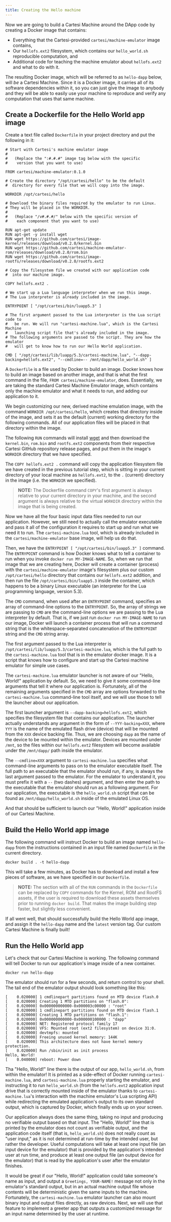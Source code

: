 ```yaml
---
title: Creating the Hello machine
---
```


Now we are going to build a Cartesi Machine around the DApp code by creating a Docker image that contains:

- Everything that the Cartesi-provided `cartesi/machine-emulator` image contains,
- Our `hellofs.ext2` filesystem, which contains our `hello_world.sh` reproducible computation, and
- Additional code for teaching the machine emulator about `hellofs.ext2` and what to do with it.

The resulting Docker image, which will be referred to as `hello-dapp` below, will _be_ a Cartesi Machine. Since it is a Docker image, it carries all of its software dependencies within it, so you can just give the image to anybody and they will be able to easily use your machine to reproduce and verify any computation that uses that same machine.

## Create a Dockerfile for the Hello World app image

Create a text file called `Dockerfile` in your project directory and put the following in it:

```
# Start with Cartesi's machine emulator image
#
#   (Replace the ":#.#.#" image tag below with the specific
#    version that you want to use)

FROM cartesi/machine-emulator:0.1.0

# Create the directory "/opt/cartesi/hello" to be the default
#  directory for every file that we will copy into the image.

WORKDIR /opt/cartesi/hello

# Download the binary files required by the emulator to run Linux.
# They will be placed in the WORKDIR.
#
#   (Replace "/v#.#.#/" below with the specific version of
#    each component that you want to use)

RUN apt-get update
RUN apt-get -y install wget
RUN wget https://github.com/cartesi/image-kernel/releases/download/v0.2.0/kernel.bin
RUN wget https://github.com/cartesi/machine-emulator-rom/releases/download/v0.2.0/rom.bin
RUN wget https://github.com/cartesi/image-rootfs/releases/download/v0.2.0/rootfs.ext2

# Copy the filesystem file we created with our application code
#  into our machine image.

COPY hellofs.ext2 .

# We start up a Lua language interpreter when we run this image.
# The Lua interpreter is already included in the image.

ENTRYPOINT [ "/opt/cartesi/bin/luapp5.3" ]

# The first argument passed to the Lua interpreter is the Lua script code to
#   be run. We will run "cartesi-machine.lua", which is the Cartesi Machine
#   launching script file that's already included in the image.
# The following arguments are passed to the script. They are how the emulator
#   will get to know how to run our Hello World application.

CMD [ "/opt/cartesi/lib/luapp/5.3/cartesi-machine.lua", "--dapp-backing=hellofs.ext2", "--cmdline=-- /mnt/dapp/hello_world.sh" ]
```

A `Dockerfile` is a file used by Docker to build an image. Docker knows how to build an image based on another image, and that is what the first command in the file, `FROM cartesi/machine-emulator`, does. Essentially, we are taking the standard Cartesi Machine Emulator image, which contains only the machine emulator and what it needs to run, and adding our application to it.

We begin customizing our new, derived machine emulation image, with the command `WORKDIR /opt/cartesi/hello`, which creates that directory inside of the image, and sets it as the default (current) working directory for the following commands. All of our application files will be placed in that directory within the image.

The following `RUN` commands will install [wget](https://en.wikipedia.org/wiki/Wget) and then download the `kernel.bin`, `rom.bin` and `rootfs.ext2` components from their respective Cartesi GitHub repository release pages, and put them in the image's `WORKDIR` directory that we have specified.

The `COPY hellofs.ext2 .` command will copy the application filesystem file we have created in the previous tutorial step, which is sitting in your current directory of your local machine as `hellofs.ext2`, to the `.` (current) directory in the image (i.e. the `WORKDIR` we specified).

> **NOTE:** The Dockerfile command `COPY`'s first argument is always relative to your current directory in your machine, and the second argument is always relative to the virtual `WORKDIR` directory within the image that is being created.

Now we have all the four basic input data files needed to run our application. However, we still need to actually call the emulator executable and pass it all of the configuration it requires to start up and run what we need it to run. The `cartesi-machine.lua` tool, which is already included in the `cartesi/machine-emulator` base image, will help us do that.

Then, we have the `ENTRYPOINT [ "/opt/cartesi/bin/luapp5.3" ]` command. The `ENTRYPOINT` command is how Docker knows what to tell a container to run when you invoke `docker run MY-IMAGE-NAME`. So, when we run that image that we are creating here, Docker will create a container (process) with the `cartesi/machine-emulator` image's filesystem plus our custom `/opt/cartesi/hello` directory that contains our `hellofs.ext2` addition, and then run the file `/opt/cartesi/bin/luapp5.3` inside the container, which happens to be a binary Linux executable (an interpreter for the Lua programming language, version 5.3).

The `CMD` command, when used after an `ENTRYPOINT` command, specifies an array of command-line options to the `ENTRYPOINT`. So, the array of strings we are passing to `CMD` are the command-line options we are passing to the Lua interpreter by default. That is, if we just run `docker run MY-IMAGE-NAME` to run our image, Docker will launch a container process that will run a command string that is the whitespace-separated concatenation of the `ENTRYPOINT` string and the `CMD` string array.

The first argument passed to the Lua interpreter is `/opt/cartesi/lib/luapp/5.3/cartesi-machine.lua`, which is the full path to the `cartesi-machine.lua` tool that is in the emulator docker image. It is a script that knows how to configure and start up the Cartesi machine emulator for simple use cases.

The `cartesi-machine.lua` emulator launcher is not aware of our "Hello, World!" application by default. So, we need to give it some command-line arguments that tell it where our application is. Fortunately, all of the remaining arguments specified in the `CMD` array are options forwarded to the `cartesi-machine.lua` command-line tool itself, and we will use those to tell the launcher about our application.

The first launcher argument is `--dapp-backing=hellofs.ext2`, which specifies the filesystem file that contains our application. The launcher actually understands any argument in the form of `--YYY-backing=XXX`, where `YYY` is the name of the emulated flash drive (device) that will be mounted from the `XXX` device backing file. Thus, we are choosing `dapp` as the name of the device to be mounted within the emulator. Devices are mounted under `/mnt`, so the files within our `hellofs.ext2` filesystem will become available under the `/mnt/dapp/` path inside the emulator.

The `--cmdline=XXX` argument to `cartesi-machine.lua` specifies what command-line arguments to pass on to the emulator executable itself. The full path to an executable that the emulator should run, if any, is always the last argument passed to the emulator. For the emulator to understand it, you must prefix it with a `--` (two dashes) argument, and then enter the path to the executable that the emulator should run as a following argument. For our application, the executable is the `hello_world.sh` script that can be found as `/mnt/dapp/hello_world.sh` inside of the emulated Linux OS.

And that should be sufficient to launch our "Hello, World!" application inside of our Cartesi Machine.

## Build the Hello World app image

The following command will instruct Docker to build an image named `hello-dapp` from the instructions contained in an input file named `Dockerfile` in the current directory.

```
docker build . -t hello-dapp
```

This will take a few minutes, as Docker has to download and install a few pieces of software, as we have specified in our `Dockerfile`.

> **NOTE:** The section with all of the `RUN` commands in the `Dockerfile` can be replaced by `COPY` commands for the Kernel, ROM and RootFS assets, if the user is required to download these assets themselves prior to running `docker build`. That makes the image building step faster, but slightly less convenient.

If all went well, that should successfully build the Hello World app image, and assign it the `hello-dapp` name and the `latest` version tag. Our custom Cartesi Machine is finally built!

## Run the Hello World app

Let's check that our Cartesi Machine is working. The following command will tell Docker to run our application's image inside of a new container.

```
docker run hello-dapp
```

The emulator should run for a few seconds, and return control to your shell. The tail end of the emulator output should look something like this:

```
[    0.020000] 1 cmdlinepart partitions found on MTD device flash.0
[    0.020000] Creating 1 MTD partitions on "flash.0":
[    0.020000] 0x000000000000-0x000003c00000 : "root"
[    0.020000] 1 cmdlinepart partitions found on MTD device flash.1
[    0.020000] Creating 1 MTD partitions on "flash.1":
[    0.020000] 0x000000000000-0x000000100000 : "dapp"
[    0.020000] NET: Registered protocol family 17
[    0.020000] VFS: Mounted root (ext2 filesystem) on device 31:0.
[    0.020000] devtmpfs: mounted
[    0.020000] Freeing unused kernel memory: 144K
[    0.020000] This architecture does not have kernel memory protection.
[    0.020000] Run /sbin/init as init process
Hello, World!
[    0.040000] reboot: Power down
```

Tha "Hello, World!" line there is the output of our app, `hello_world.sh`, from within the emulator! It is printed as a side-effect of Docker running `cartesi-machine.lua`, and `cartesi-machine.lua` properly starting the emulator, and instructing it to run `hello_world.sh` (from the `hellofs.ext2` application input drive that is correctly mounted inside of the emulator thanks to `cartesi-machine.lua`'s interaction with the machine emulator's Lua scripting API) while redirecting the emulated application's output to its own standard output, which is captured by Docker, which finally ends up on your screen.

Our application always does the same thing, taking no input and producing no verifiable output based on that input. The "Hello, World!" line that is printed by the emulator does not count as verifiable output, and the application code itself (that is, `hello_world.sh`) does not really count as "user input," as it is not determined at run-time by the intended user, but rather the developer. Useful computations will take at least one input file (an input device for the emulator) that is provided by the application's intended user at run time, and produce at least one output file (an output device for the emulator) that is read by the application's user after the emulator finishes.

It would be great if our "Hello, World!" application could take someone's name as input, and output a `Greetings, YOUR-NAME!` message not only in the emulator's standard output, but in an actual machine output file whose contents will be deterministic given the same inputs to the machine. Fortunately, the `cartesi-machine.lua` emulator launcher can also mount binary input and output files directly, as raw devices. Next, we will use that feature to implement a greeter app that outputs a customized message for an input name determined by the user at runtime.
